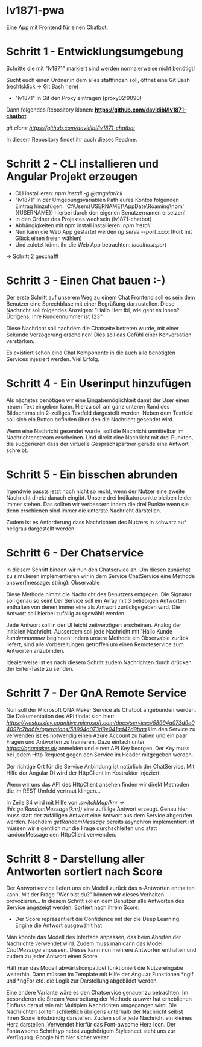 # lv1871-pwa
Eine App mit Frontend für einen Chatbot.


# Schritt 1 - Entwicklungsumgebung

Schritte die mit "lv1871" markiert sind werden normalerweise nicht benötigt!

Sucht euch einen Ordner in dem alles stattfinden soll, öffnet eine Git Bash (rechtsklick -> Git Bash here)

- "lv1871" In Git den Proxy eintragen (proxy02:9090)

Dann folgendes Repository klonen:
**https://github.com/davidibl/lv1871-chatbot**

*git clone https://github.com/davidibl/lv1871-chatbot*

In diesem Repository findet ihr auch dieses Readme.

# Schritt 2 - CLI installieren und Angular Projekt erzeugen

- CLI installieren: *npm install -g @angular/cli*
- "lv1871" In der Umgebungsvariablen Path eures Kontos folgenden Eintrag hinzufügen: 'C:\Users\{USERNAME}\AppDate\Roaming\npm' ({USERNAME}) hierbei durch den eigenen Benutzernamen ersetzen!
- In den Ordner des Projektes wechseln (lv1871-chatbot)
- Abhängigkeiten mit npm install installieren: *npm install*
- Nun kann die Web App gestartet werden *ng serve --port xxxx* (Port mit Glück einen freien wählen)
- Und zuletzt könnt ihr die Web App betrachten: *localhost:port*

-> Schritt 2 geschafft

# Schritt 3 - Einen Chat bauen :-)

Der erste Schritt auf unserem Weg zu einem Chat Frontend soll es sein dem Benutzer eine Sprechblase mit einer Begrüßung
darzustellen.
Diese Nachricht soll folgendes Anzeigen:
"Hallo Herr Ibl, wie geht es Ihnen? Übrigens, Ihre Kundennummer ist 123"

Diese Nachricht soll nachdem die Chatseite betreten wurde, mit einer Sekunde Verzögerung erscheinen! Dies soll
das Gefühl einer Konversation verstärken.

Es existiert schon eine Chat Komponente in die auch alle benötigten Services injeziert werden.
Viel Erfolg.


# Schritt 4 - Ein Userinput hinzufügen

Als nächstes benötigen wir eine Eingabemöglichkeit damit der User einen neuen Text eingeben kann.
Hierzu soll am ganz unteren Rand des Bildschirms ein 2-zeiliges Textfeld dargestellt werden.
Neben dem Textfeld soll sich ein Button befinden über den die Nachricht gesendet wird.

Wenn eine Nachricht gesendet wurde, soll die Nachricht unmittelbar im Nachrichtenstream erscheinen.
Und direkt eine Nachricht mit drei Punkten, die suggerieren dass der virtuelle Gesprächspartner
gerade eine Antwort schreibt.


# Schritt 5 - Ein bisschen abrunden

Irgendwie passts jetzt noch nicht so recht, wenn der Nutzer eine zweite Nachricht direkt danach eingibt.
Unsere drei Indikatorpunkte bleiben leider immer stehen.
Das sollten wir verbessern indem die drei Punkte wenn sie denn erschienen sind immer die unterste Nachricht darstellen.

Zudem ist es Anforderung dass Nachrichten des Nutzers in schwarz auf hellgrau dargestellt werden.


# Schritt 6 - Der Chatservice

In diesem Schritt binden wir nun den Chatservice an.
Um diesen zunächst zu simulieren implementieren wir in dem Service ChatService eine Methode
answer(message: string): Observable<ChatMessage>

Diese Methode nimmt die Nachricht des Benutzers entgegen. Die Signatur soll genau so sein!
Der Service soll ein Array mit 3 beliebigen Antworten enthalten von denen immer eine als Antwort zurückgegeben wird.
Die Antwort soll hierbei zufällig ausgewählt werden.

Jede Antwort soll in der UI leicht zeitverzögert erscheinen. Analog der initialen Nachricht.
Ausserdem soll jede Nachricht mit 'Hallo Kunde *kundennummer* beginnen!
Indem unsere Methode ein Observable zurück liefert, sind alle Vorbereitungen getroffen um einen Remoteservice
zum Antworten anzubinden.

Idealerweise ist es nach diesem Schritt zudem Nachrichten durch drücken der Enter-Taste zu senden.


# Schritt 7 - Der QnA Remote Service

Nun soll der Microsoft QNA Maker Service als Chatbot angebunden werden.
Die Dokumentation des APi findet sich hier:
*https://westus.dev.cognitive.microsoft.com/docs/services/58994a073d9e04097c7ba6fe/operations/58994a073d9e041ad42d9baa*
Um den Service zu verwenden ist es notwendig einen Azure Account zu haben und ein paar Fragen und Antworten zu trainieren.
Dazu einfach unter *https://qnamaker.ai/* anmelden und einen API Key beorgen.
Der Key muss bei jedem Http Request gegen den Service im Header mitgegeben werden.

Der richtige Ort für die Service Anbindung ist natürlich der ChatService. Mit Hilfe der Angular DI wird der
HttpClient im Kostruktor injeziert.

Wenn wir uns das API des HttpClient ansehen finden wir direkt Methoden die im REST Umfeld vertraut klingen...

In Zeile 34 wird mit Hilfe von *.switchMap(knr => this.getRandomMessage(knr))* eine zufällge Antwort erzeugt.
Genau hier muss statt der zufälligen Antwort eine Antwort aus dem Service abgerufen werden. Nachdem *getRandomMessage*
bereits asynchron implementiert ist müssen wir eigentlich nur die Frage durchschleifen und statt randomMessage den
HttpClient verwenden.


# Schritt 8 - Darstellung aller Antworten sortiert nach Score

Der Antwortservice liefert uns ein Modell zurück das n-Antworten enthalten kann.
Mit der Frage "Wer bist du?" können wir dieses Verhalten provozieren...
In diesem Schritt sollen dem Benutzer alle Antworten des Service angezeigt werden. Sortiert nach ihrem Score.

* Der Score repräsentiert die Confidence mit der die Deep Learning Engine die Antwort ausgewählt hat

Man könnte das Modell des Interface anpassen, das beim Abrufen der Nachrichte verwendet wird. Zudem muss man dann das
Modell *ChatMessage* anpassen. Dieses kann nun mehrere Antworten enthalten und zudem zu jeder Antwort einen
Score.

Hält man das Modell abwärtskompatibel funktioniert die Nutzereingabe weiterhin. Dann müssen im Template mit Hilfe
der Angular Funktionen *ngIf und *ngFor etc. die Logik zur Darstellung abgebildet werden.

Eine andere Variante wäre es den Chatservice genauer zu betrachten. 
Im besonderen die Stream Verarbeitung der Methode *answer* hat erheblichen Einfluss darauf wie mit Multiplen
Nachrichten umgegangen wird.
Die Nachrichten sollten schließlich übrigens unterhalb der Nachricht selbst Ihren Score linksbündig darstellen. 
Zudem sollte jede Nachricht ein kleines Herz darstellen.
Verwendet hierfür das Font-awsome Herz Icon. Der Fontawsome Schrifttyp nebst zugehörigem Stylesheet steht uns
zur Verfügung.
Google hilft hier sicher weiter. 
